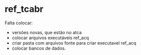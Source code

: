 ref_tcabr
=========

Falta colocar:

- versões novas, que estão no atca
- colocar arquivos executáveis ref_acq
- criar pasta com arquivos fonte para criar executavel ref_acq
- colocar bancos de dados.
